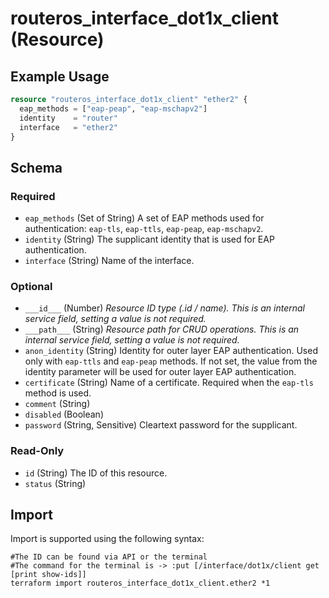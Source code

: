 # routeros_interface_dot1x_client (Resource)


## Example Usage
```terraform
resource "routeros_interface_dot1x_client" "ether2" {
  eap_methods = ["eap-peap", "eap-mschapv2"]
  identity    = "router"
  interface   = "ether2"
}
```

<!-- schema generated by tfplugindocs -->
## Schema

### Required

- `eap_methods` (Set of String) A set of EAP methods used for authentication: `eap-tls`, `eap-ttls`, `eap-peap`, `eap-mschapv2`.
- `identity` (String) The supplicant identity that is used for EAP authentication.
- `interface` (String) Name of the interface.

### Optional

- `___id___` (Number) <em>Resource ID type (.id / name). This is an internal service field, setting a value is not required.</em>
- `___path___` (String) <em>Resource path for CRUD operations. This is an internal service field, setting a value is not required.</em>
- `anon_identity` (String) Identity for outer layer EAP authentication. Used only with `eap-ttls` and `eap-peap` methods. If not set, the value from the identity parameter will be used for outer layer EAP authentication.
- `certificate` (String) Name of a certificate. Required when the `eap-tls` method is used.
- `comment` (String)
- `disabled` (Boolean)
- `password` (String, Sensitive) Cleartext password for the supplicant.

### Read-Only

- `id` (String) The ID of this resource.
- `status` (String)

## Import
Import is supported using the following syntax:
```shell
#The ID can be found via API or the terminal
#The command for the terminal is -> :put [/interface/dot1x/client get [print show-ids]]
terraform import routeros_interface_dot1x_client.ether2 *1
```
